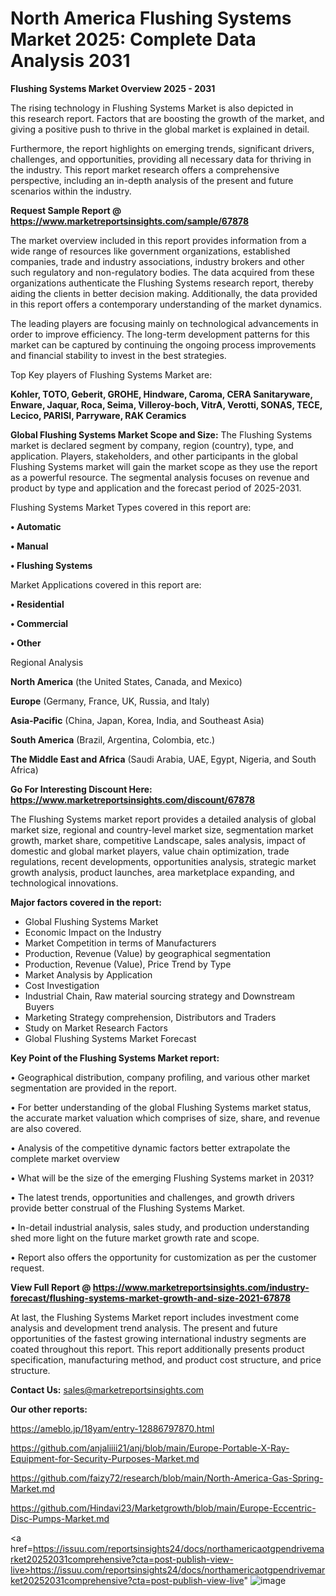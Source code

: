  # North America Flushing Systems Market 2025: Complete Data Analysis 2031

<Strong> Flushing Systems Market Overview 2025 - 2031</strong>

The rising technology in Flushing Systems Market is also depicted in this research report. Factors that are boosting the growth of the market, and giving a positive push to thrive in the global market is explained in detail.

Furthermore, the report highlights on emerging trends, significant drivers, challenges, and opportunities, providing all necessary data for thriving in the industry. This report market research offers a comprehensive perspective, including an in-depth analysis of the present and future scenarios within the industry.

<strong>Request Sample Report @ <a href=https://www.marketreportsinsights.com/sample/67878>https://www.marketreportsinsights.com/sample/67878</a></strong>

The market overview included in this report provides information from a wide range of resources like government organizations, established companies, trade and industry associations, industry brokers and other such regulatory and non-regulatory bodies. The data acquired from these organizations authenticate the Flushing Systems research report, thereby aiding the clients in better decision making. Additionally, the data provided in this report offers a contemporary understanding of the market dynamics.

The leading players are focusing mainly on technological advancements in order to improve efficiency. The long-term development patterns for this market can be captured by continuing the ongoing process improvements and financial stability to invest in the best strategies.

Top Key players of Flushing Systems Market are:

<strong>Kohler, TOTO, Geberit, GROHE, Hindware, Caroma, CERA Sanitaryware, Enware, Jaquar, Roca, Seima, Villeroy-boch, VitrA, Verotti, SONAS, TECE, Lecico, PARISI, Parryware, RAK Ceramics</strong>

<strong><b>Global Flushing Systems Market Scope and Size:</b></strong>
The Flushing Systems market is declared segment by company, region (country), type, and application. Players, stakeholders, and other participants in the global Flushing Systems market will gain the market scope as they use the report as a powerful resource. The segmental analysis focuses on revenue and product by type and application and the forecast period of 2025-2031.

Flushing Systems Market Types covered in this report are:

<strong>• Automatic

• Manual

• Flushing Systems</strong>

Market Applications covered in this report are:

<strong>• Residential

• Commercial

• Other</strong> 

Regional Analysis

<strong>North America</strong> (the United States, Canada, and Mexico)

<strong>Europe</strong> (Germany, France, UK, Russia, and Italy)

<strong>Asia-Pacific</strong> (China, Japan, Korea, India, and Southeast Asia)

<strong>South America</strong> (Brazil, Argentina, Colombia, etc.)

<strong>The Middle East and Africa</strong> (Saudi Arabia, UAE, Egypt, Nigeria, and South Africa)

<strong>Go For Interesting Discount Here: <a href=https://www.marketreportsinsights.com/discount/67878>https://www.marketreportsinsights.com/discount/67878</a></strong>

The Flushing Systems market report provides a detailed analysis of global market size, regional and country-level market size, segmentation market growth, market share, competitive Landscape, sales analysis, impact of domestic and global market players, value chain optimization, trade regulations, recent developments, opportunities analysis, strategic market growth analysis, product launches, area marketplace expanding, and technological innovations.

<strong><b>Major factors covered in the report:</b></strong>
<ul>
  <li>Global Flushing Systems Market </li>
  <li>Economic Impact on the Industry</li>
  <li>Market Competition in terms of Manufacturers</li>
  <li>Production, Revenue (Value) by geographical segmentation</li>
  <li>Production, Revenue (Value), Price Trend by Type</li>
  <li>Market Analysis by Application</li>
  <li>Cost Investigation</li>
  <li>Industrial Chain, Raw material sourcing strategy and Downstream Buyers</li>
  <li>Marketing Strategy comprehension, Distributors and Traders</li>
  <li>Study on Market Research Factors</li>
  <li>Global Flushing Systems Market Forecast</li>
</ul>

<strong><b>Key Point of the Flushing Systems Market report:</b></strong>

• Geographical distribution, company profiling, and various other market segmentation are provided in the report.

• For better understanding of the global Flushing Systems market status, the accurate market valuation which comprises of size, share, and revenue are also covered.

• Analysis of the competitive dynamic factors better extrapolate the complete market overview

• What will be the size of the emerging Flushing Systems market in 2031?

• The latest trends, opportunities and challenges, and growth drivers provide better construal of the Flushing Systems Market.

• In-detail industrial analysis, sales study, and production understanding shed more light on the future market growth rate and scope.

• Report also offers the opportunity for customization as per the customer request.

<strong><b>View Full Report @ <a href=https://www.marketreportsinsights.com/industry-forecast/flushing-systems-market-growth-and-size-2021-67878>https://www.marketreportsinsights.com/industry-forecast/flushing-systems-market-growth-and-size-2021-67878</a></b></strong>


At last, the Flushing Systems Market report includes investment come analysis and development trend analysis. The present and future opportunities of the fastest growing international industry segments are coated throughout this report. This report additionally presents product specification, manufacturing method, and product cost structure, and price structure.

<strong>Contact Us:</strong>
sales@marketreportsinsights.com

<strong>Our other reports:</strong>

<a href=https://ameblo.jp/18yam/entry-12886797870.html>https://ameblo.jp/18yam/entry-12886797870.html</a>

<a href=https://github.com/anjaliiii21/anj/blob/main/Europe-Portable-X-Ray-Equipment-for-Security-Purposes-Market.md>https://github.com/anjaliiii21/anj/blob/main/Europe-Portable-X-Ray-Equipment-for-Security-Purposes-Market.md</a>

<a href=https://github.com/faizy72/research/blob/main/North-America-Gas-Spring-Market.md>https://github.com/faizy72/research/blob/main/North-America-Gas-Spring-Market.md</a>

<a href=https://github.com/Hindavi23/Marketgrowth/blob/main/Europe-Eccentric-Disc-Pumps-Market.md>https://github.com/Hindavi23/Marketgrowth/blob/main/Europe-Eccentric-Disc-Pumps-Market.md</a>

<a href=https://issuu.com/reportsinsights24/docs/northamericaotgpendrivemarket20252031comprehensive?cta=post-publish-view-live>https://issuu.com/reportsinsights24/docs/northamericaotgpendrivemarket20252031comprehensive?cta=post-publish-view-live</a>"
![image](https://github.com/user-attachments/assets/d313ef7d-e601-4694-9a80-b75ec3ca4076)
